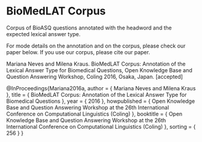 # BioMedLAT Corpus
Corpus of BioASQ questions annotated with the headword and the expected lexical answer type.

For mode details on the annotation and on the corpus, please check our paper below.
If you use our corpus, please cite our paper.

Mariana Neves and Milena Kraus. BioMedLAT Corpus: Annotation of the Lexical Answer Type for Biomedical Questions, Open Knowledge Base and Question Answering Workshop, Coling 2016, Osaka, Japan. [accepted]

@InProceedings{Mariana2016a,
   author = { Mariana Neves and Milena Kraus },
   title = { BioMedLAT Corpus: Annotation of the Lexical Answer Type for Biomedical Questions },
   year = { 2016 },
   howpublished = { Open Knowledge Base and Question Answering Workshop at the 26th International Conference on Computational Linguistics (Coling) },
   booktitle = { Open Knowledge Base and Question Answering Workshop at the 26th International Conference on Computational Linguistics (Coling) },
   sorting = { 256 }
}
